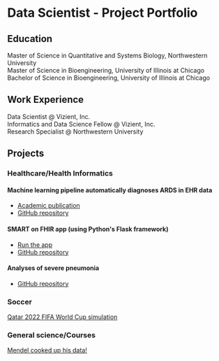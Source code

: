 # Data Scientist - Project Portfolio 

## Education

Master of Science in Quantitative and Systems Biology, Northwestern University  
Master of Science in Bioengineering, University of Illinois at Chicago  
Bachelor of Science in Bioengineering, University of Illinois at Chicago

## Work Experience  

Data Scientist @ Vizient, Inc.  
Informatics and Data Science Fellow @ Vizient, Inc.  
Research Specialist @ Northwestern University  

## Projects  

### Healthcare/Health Informatics  

#### Machine learning pipeline automatically diagnoses ARDS in EHR data
   - [Academic publication](https://doi.org/10.1101/2024.05.21.24307715)
   - [GitHub repository](https://github.com/amarallab/ARDS_diagnosis)

#### SMART on FHIR app (using Python's Flask framework)
   - [Run the app](https://launch.smarthealthit.org/?launch_url=http%3A%2F%2Flocalhost%3A4201%2F&launch=WzAsIiIsIiIsIkFVVE8iLDAsMCwwLCJwYXRpZW50L1BhdGllbnQucnMgcGF0aWVudC9PYnNlcnZhdGlvbi5ycyBsYXVuY2ggb2ZmbGluZV9hY2Nlc3Mgb3BlbmlkIGZoaXJVc2VyIiwiaHR0cDovL2xvY2FsaG9zdDo0MjAxL2ZoaXItYXBwLyIsImNsaWVudC1pZCIsIiIsIiIsIiIsIiIsMCwxXQ&tab=0&validation=1)
   - [GitHub repository](https://github.com/morales-felix/SMART-on-FHIR-Python-app)

#### Analyses of severe pneumonia
   - [GitHub repository](https://github.com/morales-felix/analyses_of_severe_pneumonia)

### Soccer  

[Qatar 2022 FIFA World Cup simulation](https://morales-felix.github.io/Qatar-2022-FIFA-World-Cup-simulation/)  
  
### General science/Courses  
[Mendel cooked up his data!](https://github.com/morales-felix/Mendel_cooked_up_his_data)

